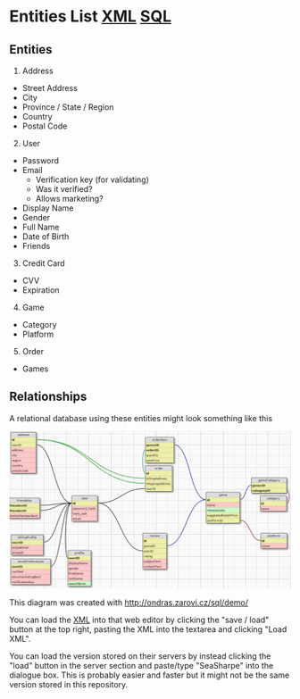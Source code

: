 # Entities List [XML](./Entities.xml) [SQL](./Entities.sql)

## Entities
1. Address
 - Street Address
 - City
 - Province / State / Region
 - Country
 - Postal Code
2. User
 - Password
 - Email
    - Verification key (for validating)
    - Was it verified? 
    - Allows marketing?
 - Display Name
 - Gender
 - Full Name
 - Date of Birth
 - Friends
3. Credit Card
 - CVV
 - Expiration
4. Game
 - Category
 - Platform
5. Order
 - Games

## Relationships
A relational database using these entities might look something like this

![Entities](./Entities.png)

This diagram was created with http://ondras.zarovi.cz/sql/demo/

You can load the [XML](./Entities.xml) into that web editor by clicking the "save / load" button
at the top right, pasting the XML into the textarea and clicking "Load XML".

You can load the version stored on their servers by instead clicking the "load" button in the 
server section and paste/type "SeaSharpe" into the dialogue box. This is probably easier and 
faster but it might not be the same version stored in this repository.

